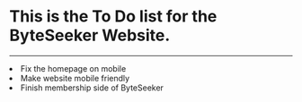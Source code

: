 <h1>This is the To Do list for the ByteSeeker Website.</h1>
<hr>
<li>Fix the homepage on mobile</li>
<li>Make website mobile friendly</li>
<li>Finish membership side of ByteSeeker</li>